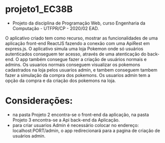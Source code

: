 # projeto1_EC38B
- Projeto da disciplina de Programação Web, curso Engenharia da Computação - UTFPR/CP - 2020/02 EAD.

O aplicativo criado tem como recurso, mostrar as funcionalidades de uma aplicação front-end ReactJS fazendo a conexão com uma ApiRest em express.js. O aplicativo simula uma loja Pokemon onde só usuários autenticados conseguem ter acesso, através de uma atenticação do back-end.
O app também consegue fazer a criação de usuários normais e admins. Os usuarios normais conseguem visualizar os pokemons cadastrados na loja pelos usuarios admin, e tambem conseguem tambem fazer a simulação da compra dos pokemons. Os usuarios admin tem a opção da compra e da criação dos pokemons na loja.


# Considerações: 
 - na pasta Projeto 2 encontra-se o front-end da aplicação, na pasta Projeto 3 encontra-se a Api back-end da Aplicação.
 - para criar usuarios Admin é necessário colocar no endereço: localhost:PORT/admin, o app redirecionará para a pagina de criação de usuários admin.
